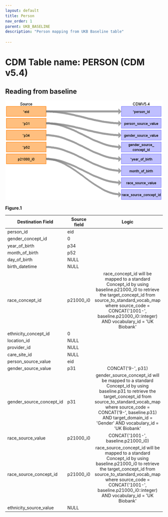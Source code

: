 ```yaml
---
layout: default
title: Person
nav_order: 1
parent: UKB_BASELINE
description: "Person mapping from UKB Baseline table"

---
```


# CDM Table name: PERSON (CDM v5.4)

## Reading from baseline

![](images/image11.png)

**Figure.1**

| Destination Field | Source field | Logic | Comment field |
| --- | --- | :---: | --- |
| person_id | eid |  |  |
| gender_concept_id | 0 | | |
| year_of_birth | p34 | | |
| month_of_birth |p52 |  | |
| day_of_birth |NULL  |  |  |
| birth_datetime |NULL  |  |  |
| race_concept_id | p21000_i0 | race_concept_id will be mapped to a standard Concept_id by using baseline.p21000_i0 to retrieve the target_concept_id from source_to_standard_vocab_map where source_code = CONCAT('1001-', baseline.p21000_i0::integer) AND vocabulary_id = 'UK Biobank'| |
| ethnicity_concept_id | 0 |  |   |
| location_id |NULL  |  |  |
| provider_id |NULL  |  |  |
| care_site_id |NULL | |  |
| person_source_value | eid |  |  |
| gender_source_value |p31  | CONCAT('9-', p31)  | |
| gender_source_concept_id | p31 |  gender_source_concept_id will be mapped to a standard Concept_id by using baseline.p31 to retrieve the target_concept_id from source_to_standard_vocab_map where source_code = CONCAT(‘9-‘, baseline.p31) AND target_domain_id = 'Gender' AND vocabulary_id = 'UK Biobank'|  |
| race_source_value | p21000_i0| CONCAT('1001-', baseline.p21000_i0)| |
| race_source_concept_id | p21000_i0 |race_source_concept_id will be mapped to a standard Concept_id by using baseline.p21000_i0 to retrieve the target_concept_id from source_to_standard_vocab_map where source_code = CONCAT('1001-', baseline.p21000_i0::integer) AND vocabulary_id = 'UK Biobank'|
| ethnicity_source_value | NULL |  |  | 